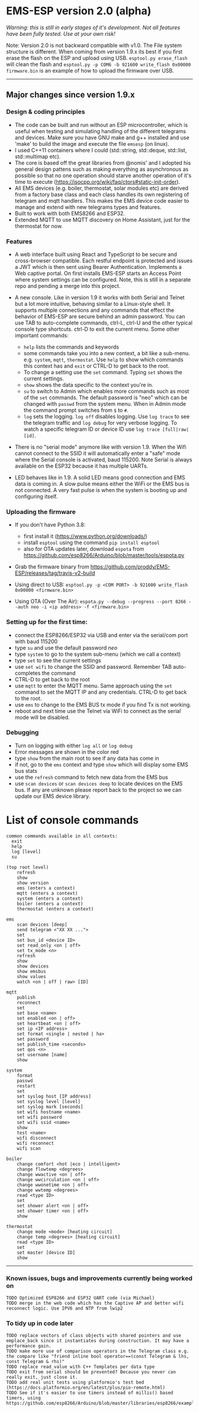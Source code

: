# EMS-ESP version 2.0 (alpha)

*Warning: this is still in early stages of it's development. Not all features have been fully tested. Use at your own risk!*

Note: Version 2.0 is not backward compatible with v1.0. The File system structure is different. When coming from version 1.9.x its best if you first erase the flash on the ESP and upload using USB. `esptool.py erase_flash` will clean the flash and `esptool.py -p COM6 -b 921600 write_flash 0x00000 firmware.bin` is an example of how to upload the firmware over USB.

---

## Major changes since version 1.9.x

### **Design & coding principles**

- The code can be built and run without an ESP microcontroller, which is useful when testing and simulating handling of the different telegrams and devices. Make sure you have GNU make and g++ installed and use 'make' to build the image and execute the file `emsesp` (on linux).
- I used C++11 containers where I could (std::string, std::deque, std::list, std::multimap etc).
- The core is based off the great libraries from @nomis' and I adopted his general design pattens such as making everything as asynchronous as possible so that no one operation should starve another operation of it's time to execute (https://isocpp.org/wiki/faq/ctors#static-init-order).
- All EMS devices (e.g. boiler, thermostat, solar modules etc) are derived from a factory base class and each class handles its own registering of telegram and mqtt handlers. This makes the EMS device code easier to manage and extend with new telegrams types and features.
- Built to work with both EMS8266 and ESP32.
- Extended MQTT to use MQTT discovery on Home Assistant, just for the thermostat for now.

### **Features**

- A web interface built using React and TypeScript to be secure and cross-browser compatible. Each restful endpoint is protected and issues a JWT which is then sent using Bearer Authentication. Implements a Web captive portal. On first installs EMS-ESP starts an Access Point where system settings can be configured. Note, this is still in a separate repo and pending a merge into this project.
  
- A new console. Like in version 1.9 it works with both Serial and Telnet but a lot more intuitive, behaving similar to a Linux-style shell. It supports multiple connections and any commands that effect the behavior of EMS-ESP are secure behind an admin password. You can use TAB to auto-complete commands, ctrl-L, ctrl-U and the other typical console type shortcuts. ctrl-D to exit the current menu. Some other important commands:
    * `help` lists the commands and keywords
    * some commands take you into a new context, a bit like a sub-menu. e.g. `system`, `mqtt`, `thermostat`. Use `help` to show which commands this context has and `exit` or CTRL-D to get back to the root.
    * To change a setting use the `set` command. Typing `set` shows the current settings.
    * `show` shows the data specific to the context you're in.
    * `su` to switch to Admin which enables more commands such as most of the `set` commands. The default password is "neo" which can be changed with `passwd` from the system menu. When in Admin mode the command prompt switches from `$` to `#`.
    * `log` sets the logging. `log off` disables logging. Use `log trace` to see the telegram traffic and `log debug` for very verbose logging. To watch a specific telegram ID or device ID use `log trace [full|raw| [id]`.

- There is no "serial mode" anymore like with version 1.9. When the Wifi cannot connect to the SSID it will automatically enter a "safe" mode where the Serial console is activated, baud 115200. Note Serial is always available on the ESP32 because it has multiple UARTs.

- LED behaves like in 1.9. A solid LED means good connection and EMS data is coming in. A slow pulse means either the WiFi or the EMS bus is not connected. A very fast pulse is when the system is booting up and configuring itself.

### Uploading the firmware

- If you don't have Python 3.8:
  - first install it (https://www.python.org/downloads/)
  - install `esptool` using the command `pip install esptool`
  - also for OTA updates later, download `espota` from https://github.com/esp8266/Arduino/blob/master/tools/espota.py

- Grab the firmware binary from https://github.com/proddy/EMS-ESP/releases/tag/travis-v2-build
- Using direct to USB: `esptool.py -p <COM PORT> -b 921600 write_flash 0x00000 <firmware.bin>`
- Using OTA (Over The Air): `espota.py --debug --progress --port 8266 --auth neo -i <ip address> -f <firmware.bin>`

### Setting up for the first time:

 - connect the ESP8266/ESP32 via USB and enter via the serial/com port with baud 115200
 - type `su` and use the default password *neo*
 - type `system` to go to the system sub-menu (which we call a context)
 - type `set` to see the current settings
 - use `set wifi` to change the SSID and password. Remember TAB auto-completes the command
 - CTRL-D to get back to the root
 - use `mqtt` to enter the MQTT menu. Same approach using the `set` command to set the MQTT IP and any credentials. CTRL-D to get back to the root.
 - use `ems` to change to the EMS BUS tx mode if you find Tx is not working.
 - reboot and next time use the Telnet via WiFi to connect as the serial mode will be disabled.

### Debugging
 - Turn on logging with either `log all` or `log debug`
 - Error messages are shown in the color red
 - type `show` from the main root to see if any data has come in
 - if not, go to the `ems` context and type `show` which will display some EMS bus stats
 - use the `refresh` command to fetch new data from the EMS bus
 - use `scan devices` or `scan devices deep` to locate devices on the EMS bus. If any are unknown please report back to the project so we can update our EMS device library.

# List of console commands

```
common commands available in all contexts:
  exit
  help
  log [level]
  su

(top root level)
	refresh
	show
	show version
	ems (enters a context)
	mqtt (enters a context)
	system (enters a context)
	boiler (enters a context)
	thermostat (enters a context)

ems
    scan devices [deep]
	send telegram <"XX XX ...">
	set
	set bus_id <device ID>
	set read_only <on | off>
	set tx_mode <n>
	refresh
	show
	show devices
	show emsbus
	show values
	watch <on | off | raw> [ID]

mqtt
	publish
	reconnect
	set
	set base <name>
	set enabled <on | off>
	set heartbeat <on | off>
	set ip <IP address>
	set format <single | nested | ha>
	set password
	set publish_time <seconds>
	set qos <n>
	set username [name]
	show

system
	format
	passwd
	restart
	set
	set syslog host [IP address]
	set syslog level [level]
	set syslog mark [seconds]
	set wifi hostname <name>
	set wifi password
	set wifi ssid <name>
	show
	test <name>
	wifi disconnect
	wifi reconnect
	wifi scan

boiler
	change comfort <hot |eco | intelligent>
	change flowtemp <degrees>
	change wwactive <on | off>
	change wwcirculation <on | off>
	change wwonetime <on | off>
	change wwtemp <degrees>
	read <type ID>
	set
	set shower alert <on | off>
	set shower timer <on | off>
	show

thermostat
	change mode <mode> [heating circuit]
	change temp <degrees> [heating circuit]
	read <type ID>
	set
	set master [device ID]
	show
```
  
----------

### **Known issues, bugs and improvements currently being worked on**

```
TODO Optimized ESP8266 and ESP32 UART code (via Michael)
TODO merge in the web code which has the Captive AP and better wifi reconnect logic. Use IPV6 and NTP from lwip2
```

### **To tidy up in code later**

```
TODO replace vectors of class objects with shared pointers and use emplace_back since it instantiates during construction. It may have a performance gain.
TODO make more use of comparison operators in the Telegram class e.g. the compare like "friend inline bool operator==(const Telegram & lhs, const Telegram & rhs)"
TODO replace read_value with C++ Templates per data type
TODO exit from serial should be prevented? Because you never can really exit, just close it.
TODO add real unit tests using platformio's test bed (https://docs.platformio.org/en/latest/plus/pio-remote.html)
TODO See if it's easier to use timers instead of millis() based timers, using https://github.com/esp8266/Arduino/blob/master/libraries/esp8266/examples/BlinkPolledTimeout/BlinkPolledTimeout.ino
```

